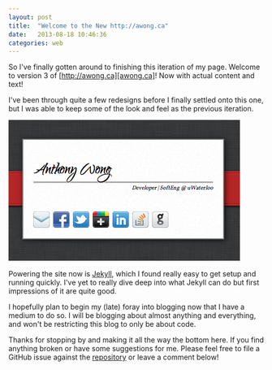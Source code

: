 ```yaml
---
layout: post
title:  "Welcome to the New http://awong.ca"
date:   2013-08-18 10:46:36
categories: web
---
```


So I've finally gotten around to finishing this iteration of my page. Welcome to
 version 3 of [http://awong.ca][awong.ca]! Now with actual content and text!

I've been through quite a few redesigns before I finally settled onto this one,
but I was able to keep some of the look and feel as the previous iteration.

![Screenshot of v2](/assets/v2.png)

Powering the site now is [Jekyll][jekyll], which I found really easy to get
setup and running quickly. I've yet to really dive deep into what Jekyll can do
but first impressions of it are quite good.

I hopefully plan to begin my (late) foray into blogging now that I have a medium
to do so. I will be blogging about almost anything and everything, and won't be
restricting this blog to only be about code.

Thanks for stopping by and making it all the way the bottom here. If you find
anything broken or have some suggestions for me. Please feel free to file a
GitHub issue against the [repository][awmwong-gh] or leave a comment below!

[awong.ca]:   http://awong.ca
[awmwong-gh]: http://github.com/awmwong/awong.ca
[jekyll]:     http://jekyllrb.com
